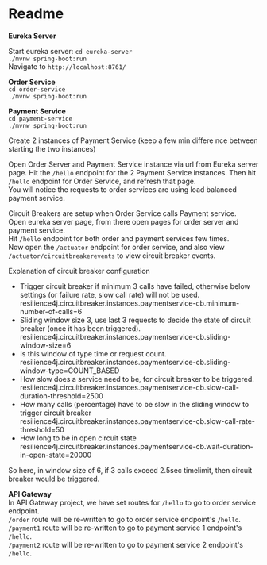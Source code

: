 
# Readme

**Eureka Server**

Start eureka server:
`cd eureka-server`  
`./mvnw spring-boot:run`  
Navigate to `http://localhost:8761/`  

**Order Service**  
`cd order-service`  
`./mvnw spring-boot:run`  

**Payment Service**  
`cd payment-service`  
`./mvnw spring-boot:run`  

Create 2 instances of Payment Service (keep a few min differe nce between starting the two instances)

Open Order Server and Payment Service instance via url from Eureka server page.
Hit the `/hello` endpoint for the 2 Payment Service instances.
Then hit `/hello` endpoint for Order Service, and refresh that page.  
You will notice the requests to order services are using load balanced payment service.  

Circuit Breakers are setup when Order Service calls Payment service.  
Open eureka server page, from there open pages for order server and payment service.  
Hit `/hello` endpoint for both order and payment services few times.  
Now open the `/actuator` endpoint for order service, and also view `/actuator/circuitbreakerevents` to view circuit breaker events.  

Explanation of circuit breaker configuration

* Trigger circuit breaker if minimum 3 calls have failed, otherwise below settings (or failure rate, slow call rate) will not be used.  
    resilience4j.circuitbreaker.instances.paymentservice-cb.minimum-number-of-calls=6  
* Sliding window size 3, use last 3 requests to decide the state of circuit breaker (once it has been triggered).    
    resilience4j.circuitbreaker.instances.paymentservice-cb.sliding-window-size=6
* Is this window of type time or request count.    
    resilience4j.circuitbreaker.instances.paymentservice-cb.sliding-window-type=COUNT_BASED  
* How slow does a service need to be, for circuit breaker to be triggered.    
resilience4j.circuitbreaker.instances.paymentservice-cb.slow-call-duration-threshold=2500  
* How many calls (percentage) have to be slow in the sliding window to trigger circuit breaker    
resilience4j.circuitbreaker.instances.paymentservice-cb.slow-call-rate-threshold=50
* How long to be in open circuit state
  resilience4j.circuitbreaker.instances.paymentservice-cb.wait-duration-in-open-state=20000

So here, in window size of 6, if 3 calls exceed 2.5sec timelimit, then circuit breaker would be triggered.  

**API Gateway**  
In API Gateway project, we have set routes for `/hello` to go to order service endpoint.  
`/order` route will be re-written to go to order service endpoint's `/hello`.  
`/payment1` route will be re-written to go to payment service 1 endpoint's `/hello`.  
`/payment2` route will be re-written to go to payment service 2 endpoint's `/hello`.  

